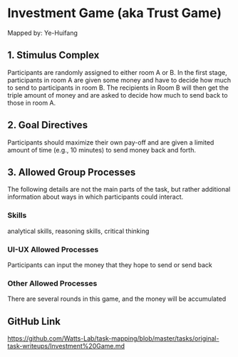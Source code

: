 # Investment Game (aka Trust Game)

Mapped by: Ye-Huifang 

## 1. Stimulus Complex 
Participants are randomly assigned to either room A or B. In the first stage, participants in room A are given some money and have to decide how much to send to participants in room B. The recipients in Room B will then get the triple amount of money and are asked to decide how much to send back to those in room A.

## 2. Goal Directives 
Participants should maximize their own pay-off and are given a limited amount of time (e.g., 10 minutes) to send money back and forth.

## 3. Allowed Group Processes 
The following details are not the main parts of the task, but rather additional information about ways in which participants could interact.

### Skills 
analytical skills, reasoning skills, critical thinking

### UI-UX Allowed Processes
Participants can input the money that they hope to send or send back

### Other Allowed Processes
There are several rounds in this game, and the money will be accumulated

## GitHub Link 
https://github.com/Watts-Lab/task-mapping/blob/master/tasks/original-task-writeups/Investment%20Game.md